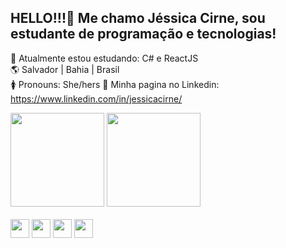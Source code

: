 ## HELLO!!!👋 Me chamo Jéssica Cirne, sou estudante de programação e tecnologias!
🧐 Atualmente estou estudando: C# e ReactJS <br>
🌎 Salvador | Bahia | Brasil <br>
🚺 Pronouns: She/hers
📲 Minha pagina no Linkedin: <href>https://www.linkedin.com/in/jessicacirne/</href>
<div>
  <img height="150em" src="https://github-readme-stats-eight-theta.vercel.app/api?username=jessicacirne&show_icons=true&theme=dracula&include_all_commits=true&count_private=true"/>
  <img height="150em" src="https://github-readme-stats-eight-theta.vercel.app/api/top-langs/?username=jessicacirne&layout=compact&langs_count=8&theme=dracula"/>
</div>
<br>
<div>
  <img height="30em" src="https://cdn.jsdelivr.net/gh/devicons/devicon/icons/csharp/csharp-original.svg"/>  
  <img height="30em" src="https://cdn.jsdelivr.net/gh/devicons/devicon/icons/css3/css3-original.svg" />  
  <img height="30em" src="https://cdn.jsdelivr.net/gh/devicons/devicon/icons/html5/html5-original.svg" />  
  <img height="30em"src="https://cdn.jsdelivr.net/gh/devicons/devicon/icons/react/react-original.svg" />       
</div>
<br>

